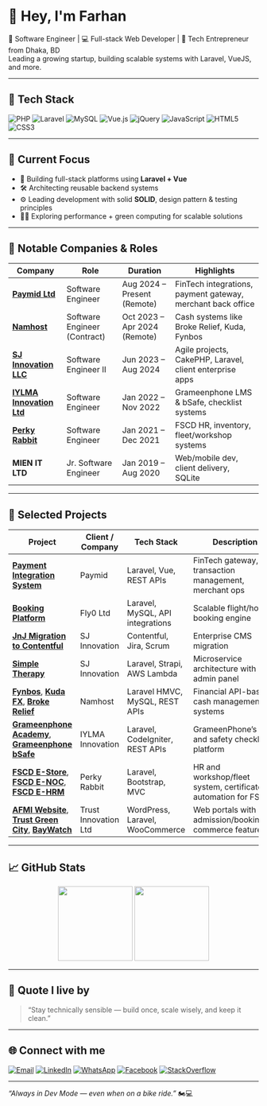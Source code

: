 # 👋 Hey, I'm Farhan

🚀 Software Engineer | 💻 Full-stack Web Developer | 🌱 Tech Entrepreneur from Dhaka, BD  
Leading a growing startup, building scalable systems with Laravel, VueJS, and more.

---

## 🔧 Tech Stack
![PHP](https://img.shields.io/badge/-PHP-777BB4?style=flat&logo=php&logoColor=white)
![Laravel](https://img.shields.io/badge/-Laravel-E74430?style=flat&logo=laravel&logoColor=white)
![MySQL](https://img.shields.io/badge/-MySQL-00758F?style=flat&logo=mysql&logoColor=white)
![Vue.js](https://img.shields.io/badge/-Vue.js-42b883?style=flat&logo=vue.js&logoColor=white)
![jQuery](https://img.shields.io/badge/-jQuery-0769AD?style=flat&logo=jquery&logoColor=white)
![JavaScript](https://img.shields.io/badge/-JavaScript-F7DF1E?style=flat&logo=javascript&logoColor=black)
![HTML5](https://img.shields.io/badge/-HTML5-E34F26?style=flat&logo=html5&logoColor=white)
![CSS3](https://img.shields.io/badge/-CSS3-1572B6?style=flat&logo=css3)

---

## 📌 Current Focus
- 🔧 Building full-stack platforms using **Laravel + Vue**
- 🛠 Architecting reusable backend systems
- ⚙️ Leading development with solid **SOLID**, design pattern & testing principles
- 🚴‍♂️ Exploring performance + green computing for scalable solutions

---

## 🔨 Notable Companies & Roles

| Company                                             | Role                         | Duration                    | Highlights                                                  |
|-----------------------------------------------------|------------------------------|-----------------------------|-------------------------------------------------------------|
| [**Paymid Ltd**](https://paymid.com)               | Software Engineer            | Aug 2024 – Present (Remote) | FinTech integrations, payment gateway, merchant back office |
| [**Namhost**](https://namhost.com)                 | Software Engineer (Contract) | Oct 2023 – Apr 2024 (Remote)| Cash systems like Broke Relief, Kuda, Fynbos                |
| [**SJ Innovation LLC**](https://sjinnovation.com)  | Software Engineer II         | Jun 2023 – Aug 2024         | Agile projects, CakePHP, Laravel, client enterprise apps    |
| [**IYLMA Innovation Ltd**](https://iylma.com)      | Software Engineer            | Jan 2022 – Nov 2022         | Grameenphone LMS & bSafe, checklist systems                 |
| [**Perky Rabbit**](https://perkyrabbit.com)        | Software Engineer            | Jan 2021 – Dec 2021         | FSCD HR, inventory, fleet/workshop systems                  |
| **MIEN IT LTD**                                     | Jr. Software Engineer        | Jan 2019 – Aug 2020         | Web/mobile dev, client delivery, SQLite                     |

---

## 🚀 Selected Projects

| Project                                                                                  | Client / Company                      | Tech Stack                                 | Description                                                        |
|------------------------------------------------------------------------------------------|---------------------------------------|--------------------------------------------|--------------------------------------------------------------------|
| [**Payment Integration System**](https://paymid.com)                                     | Paymid                                | Laravel, Vue, REST APIs                    | FinTech gateway, transaction management, merchant ops              |
| [**Booking Platform**](https://fly0.co)                                                  | Fly0 Ltd                              | Laravel, MySQL, API integrations           | Scalable flight/hotel booking engine                               |
| [**JnJ Migration to Contentful**](https://sjinnovation.com)                              | SJ Innovation                         | Contentful, Jira, Scrum                    | Enterprise CMS migration                                           |
| [**Simple Therapy**](https://simpletherapy.com)                                          | SJ Innovation                         | Laravel, Strapi, AWS Lambda                | Microservice architecture with admin panel                         |
| [**Fynbos**](https://fynbos.co.za), [**Kuda FX**](https://kuda.co.za), [**Broke Relief**](https://brokerelief.cash) | Namhost         | Laravel HMVC, MySQL, REST APIs             | Financial API-based cash management systems                        |
| [**Grameenphone Academy**](https://grameenphone.academy), [**Grameenphone bSafe**](https://bsafe.grameenphone.com) | IYLMA Innovation | Laravel, CodeIgniter, REST APIs            | GrameenPhone’s LMS and safety checklist platform                   |
| [**FSCD E-Store**](https://estore.fireservice.gov.bd), [**FSCD E-NOC**](https://enoc.fireservice.gov.bd), [**FSCD E-HRM**](https://ehrm.fireservice.gov.bd) | Perky Rabbit | Laravel, Bootstrap, MVC                    | HR and workshop/fleet system, certificate automation for FSCD      |
| [**AFMI Website**](https://afmibd.net), [**Trust Green City**](https://trustgreencity.net), [**BayWatch**](https://baywatch.com.bd) | Trust Innovation Ltd | WordPress, Laravel, WooCommerce           | Web portals with admission/booking/e-commerce features             |

---

## 📈 GitHub Stats
<div align="center">
  <img src="https://github-readme-stats.vercel.app/api?username=psycho3069&show_icons=true&theme=radical" height="150" />
  <img src="https://github-readme-stats.vercel.app/api/top-langs/?username=psycho3069&layout=compact&theme=radical" height="150"/>
</div>

---

## 🧠 Quote I live by
> “Stay technically sensible — build once, scale wisely, and keep it clean.”

---

## 🌐 Connect with me
[![Email](https://img.shields.io/badge/-Email-D14836?style=flat&logo=gmail&logoColor=white)](mailto:farha100669@gmail.com)
[![LinkedIn](https://img.shields.io/badge/-LinkedIn-0A66C2?style=flat&logo=linkedin&logoColor=white)](https://www.linkedin.com/in/farhan-khan-a6a8b2157/)
[![WhatsApp](https://img.shields.io/badge/-WhatsApp-25D366?style=flat&logo=whatsapp&logoColor=green)](https://wa.me/8801625975405)
[![Facebook](https://img.shields.io/badge/-Facebook-1877F2?style=flat&logo=facebook&logoColor=white)](https://facebook.com/farhankhan3069)
[![StackOverflow](https://img.shields.io/badge/-StackOverflow-D14836?style=flat&logo=stackoverflow&logoColor=orange)](https://stackoverflow.com/users/8607640/farhan-ibn-wahid)

---

_“Always in Dev Mode — even when on a bike ride.”_ 🏍️💻
